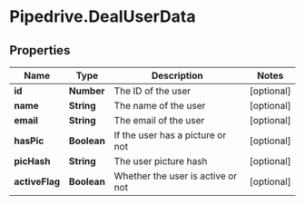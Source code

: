 # Pipedrive.DealUserData

## Properties

Name | Type | Description | Notes
------------ | ------------- | ------------- | -------------
**id** | **Number** | The ID of the user | [optional] 
**name** | **String** | The name of the user | [optional] 
**email** | **String** | The email of the user | [optional] 
**hasPic** | **Boolean** | If the user has a picture or not | [optional] 
**picHash** | **String** | The user picture hash | [optional] 
**activeFlag** | **Boolean** | Whether the user is active or not | [optional] 


